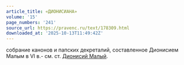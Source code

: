 ```yaml
---
article_title: «ДИОНИСИАНА»
volume: '15'
page_numbers: '241'
source_url: https://pravenc.ru/text/178309.html
downloaded_at: '2025-10-13T11:49:42Z'
---
```


собрание канонов и папских декреталий, составленное Дионисием Малым в VI в.- см. ст. [Дионисий Малый](<https://pravenc.ru/text/Дионисий Малый.html>).
